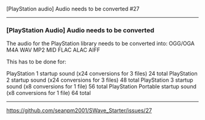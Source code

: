[PlayStation audio] Audio needs to be converted #27

***

### [PlayStation Audio] Audio needs to be converted

The audio for the PlayStation library needs to be converted into:
OGG/OGA
M4A
WAV
MP2
MID
FLAC
ALAC
AIFF

This has to be done for:

PlayStation 1 startup sound (x24 conversions for 3 files) 24 total
PlayStation 2 startup sound (x24 conversions for 3 files) 48 total
PlayStation 3 startup sound (x8 conversions for 1 file) 56 total
PlayStation Portable startup sound (x8 conversions for 1 file) 64 total

***

https://github.com/seanpm2001/SWave_Starter/issues/27

